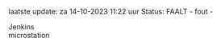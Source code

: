 laatste update: 
za 14-10-2023 11:22   uur 
Status: FAALT - fout - 
<div class="service R">Jenkins</div><div class="service R">microstation</div>